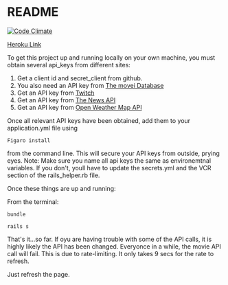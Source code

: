 # README
[![Code Climate](https://codeclimate.com/github/Dpalazzari/nerd_bay/badges/gpa.svg)](https://codeclimate.com/github/Dpalazzari/nerd_bay)

[Heroku Link](https://nerd-bay.herokuapp.com/)

To get this project up and running locally on your own machine, you must obtain several api_keys from different sites:

1) Get a client id and secret_client from github.
2) You also need an API key from [The movei Database](https://www.themoviedb.org/)
3) Get an API key from [Twitch](https://dev.twitch.tv/)
4) Get an API key from [The News API](https://newsapi.org/)
5) Get an API key from [Open Weather Map API](https://openweathermap.org/api)

Once all relevant API keys have been obtained, add them to your application.yml file using 
```
Figaro install
```
from the command line. This will secure your API keys from outside, prying eyes. Note: Make sure you name all api keys the same as environemtnal variables. If you don't, youll have to update the secrets.yml and the VCR section of the rails_helper.rb file.

Once these things are up and running:

From the terminal:
```
bundle
```
```
rails s
```

That's it...so far. If oyu are having trouble with some of the API calls, it is highly likely the API has been changed. Everyonce in a while, the movie API call will fail. This is due to rate-limiting. It only takes 9 secs for the rate to refresh.

Just refresh the page.
